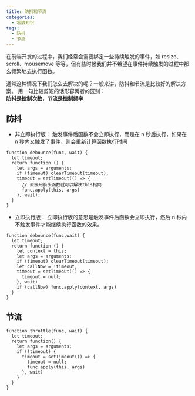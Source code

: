 ```yaml
---
title: 防抖和节流
categories: 
  - 零散知识
tags: 
  - 防抖
  - 节流
---
```

在前端开发的过程中，我们经常会需要绑定一些持续触发的事件，如 resize、scroll、mousemove 等等，但有些时候我们并不希望在事件持续触发的过程中那么频繁地去执行函数。

通常这种情况下我们怎么去解决的呢？一般来讲，防抖和节流是比较好的解决方案。
用一句比较剪短的话形容两者的区别：  
**防抖是控制次数，节流是控制频率**
## 防抖
- 非立即执行版： 
触发事件后函数不会立即执行，而是在 n 秒后执行，如果在 n 秒内又触发了事件，则会重新计算函数执行时间
```
function debounce(func, wait) {
  let timeout;
  return function () {
    let args = arguments;
    if (timeout) clearTimeout(timeout);
    timeout = setTimeout(() => {
      // 直接用箭头函数就可以解决this指向
      func.apply(this, args)
    }, wait);
  }
}
```
- 立即执行版：
立即执行版的意思是触发事件后函数会立即执行，然后 n 秒内不触发事件才能继续执行函数的效果。
```
function debounce(func,wait) {
  let timeout;
  return function () {
    let context = this;
    let args = arguments;
    if (timeout) clearTimeout(timeout);
    let callNow = !timeout;
    timeout = setTimeout(() => {
      timeout = null;
    }, wait)
    if (callNow) func.apply(context, args)
  }
}
```
## 节流
```
function throttle(func, wait) {
  let timeout;
  return function() {
    let args = arguments;
    if (!timeout) {
      timeout = setTimeout(() => {
        timeout = null;
        func.apply(this, args)
      }, wait)
    }
  }
}
```